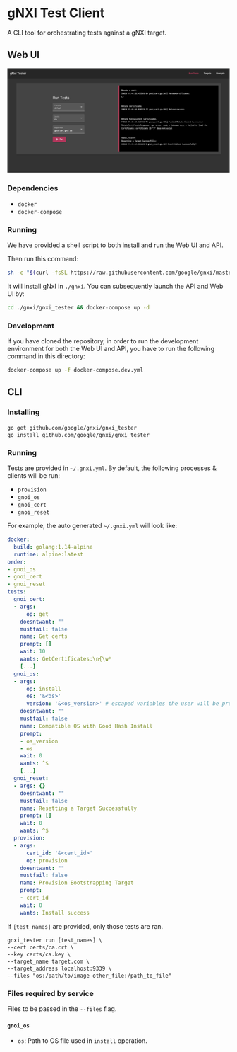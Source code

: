 # gNXI Test Client

A CLI tool for orchestrating tests against a gNXI target.

## Web UI

![](assets/web_ui.png?raw=true)

### Dependencies
- `docker`
- `docker-compose`

### Running

We have provided a shell script to both install and run the Web UI and API. 

Then run this command:
```sh
sh -c "$(curl -fsSL https://raw.githubusercontent.com/google/gnxi/master/gnxi_tester/web.sh)"
```

It will install gNxI in `./gnxi`. You can subsequently launch the API and Web UI by:
```sh
cd ./gnxi/gnxi_tester && docker-compose up -d
```

### Development
If you have cloned the repository, in order to run the development environment for both the Web UI and API, 
you have to run the following command in this directory:
```sh
docker-compose up -f docker-compose.dev.yml
```

## CLI

### Installing

```
go get github.com/google/gnxi/gnxi_tester
go install github.com/google/gnxi/gnxi_tester
```

### Running

Tests are provided in `~/.gnxi.yml`. By default, the following processes & clients will be run: 
- `provision`
- `gnoi_os`
- `gnoi_cert`
- `gnoi_reset`

For example, the auto generated `~/.gnxi.yml` will look like:
```yml
docker:
  build: golang:1.14-alpine
  runtime: alpine:latest
order:
- gnoi_os
- gnoi_cert
- gnoi_reset
tests:
  gnoi_cert:
  - args:
      op: get
    doesntwant: ""
    mustfail: false
    name: Get certs
    prompt: []
    wait: 10
    wants: GetCertificates:\n{\w*
    [...]
  gnoi_os:
  - args:
      op: install
      os: '&<os>'
      version: '&<os_version>' # escaped variables the user will be prompted for
    doesntwant: ""
    mustfail: false
    name: Compatible OS with Good Hash Install
    prompt:
    - os_version
    - os
    wait: 0
    wants: ^$
    [...]
  gnoi_reset:
  - args: {}
    doesntwant: ""
    mustfail: false
    name: Resetting a Target Successfully
    prompt: []
    wait: 0
    wants: ^$
  provision:
  - args:
      cert_id: '&<cert_id>'
      op: provision
    doesntwant: ""
    mustfail: false
    name: Provision Bootstrapping Target
    prompt:
    - cert_id
    wait: 0
    wants: Install success
```

If `[test_names]` are provided, only those tests are ran.
```
gnxi_tester run [test_names] \ 
--cert certs/ca.crt \
--key certs/ca.key \
--target_name target.com \
--target_address localhost:9339 \
--files "os:/path/to/image other_file:/path_to_file"
```

### Files required by service
Files to be passed in the `--files` flag.
#### `gnoi_os`
- `os`: Path to OS file used in `install` operation.

